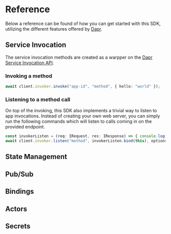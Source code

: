 # Reference

Below a reference can be found of how you can get started with this SDK, utilizing the different features offered by [Dapr](https://dapr.io).



## Service Invocation

The service invocation methods are created as a warpper on the [Dapr Service Invocation API](https://docs.dapr.io/reference/api/service_invocation_api/).

### Invoking a method

```typescript
await client.invoker.invoke("app-id", "method", { hello: "world" });
```

### Listening to a method call

On top of the invoking, this SDK also implements a trivial way to listen to app invocations. Instead of creating your own web server, you can simply run the following commands which will listen to calls coming in on the provided endpoint.

```typescript
const invokerListen = (req: IRequest, res: IResponse) => { console.log(data); }
await client.invoker.listen("method", invokerListen.bind(this), options)
```

## State Management

## Pub/Sub

## Bindings

## Actors

## Secrets
